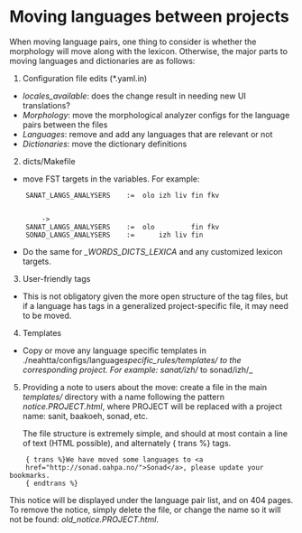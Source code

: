 ﻿# Moving languages between projects

When moving language pairs, one thing to consider is whether the morphology
will move along with the lexicon. Otherwise, the major parts to moving languages
and dictionaries are as follows:

1. Configuration file edits (\*.yaml.in)

- _locales_available_: does the change result in needing new UI translations?
- _Morphology_: move the morphological analyzer configs for the language pairs
  between the files
- _Languages_: remove and add any languages that are relevant or not
- _Dictionaries_: move the dictionary definitions

2. dicts/Makefile

- move FST targets in the variables. For example:

```text
    SANAT_LANGS_ANALYSERS    :=  olo izh liv fin fkv


        ->
    SANAT_LANGS_ANALYSERS    :=  olo         fin fkv
    SONAD_LANGS_ANALYSERS    :=      izh liv fin
```

- Do the same for _\_WORDS_DICTS_LEXICA_ and any customized lexicon targets.

3. User-friendly tags

- This is not obligatory given the more open structure of the tag files, but
  if a language has tags in a generalized project-specific file, it may need to
  be moved.

4. Templates

- Copy or move any language specific templates in ./neahtta/configs/language*specific_rules/templates/
  to the corresponding project. For example: sanat/izh/* to sonad/izh/\_

5. Providing a note to users about the move: create a file in the main
   _templates/_ directory with a name following the pattern
   _notice.PROJECT.html_, where PROJECT will be replaced with a project name:
   sanit, baakoeh, sonad, etc.

   The file structure is extremely simple, and should at most contain a line of
   text (HTML possible), and alternately { trans %} tags.

```text
    { trans %}We have moved some languages to <a
    href="http://sonad.oahpa.no/">Sonad</a>, please update your bookmarks.
    { endtrans %}
```

This notice will be displayed under the language pair list, and on 404
pages. To remove the notice, simply delete the file, or change the name so
it will not be found: _old_notice.PROJECT.html_.
